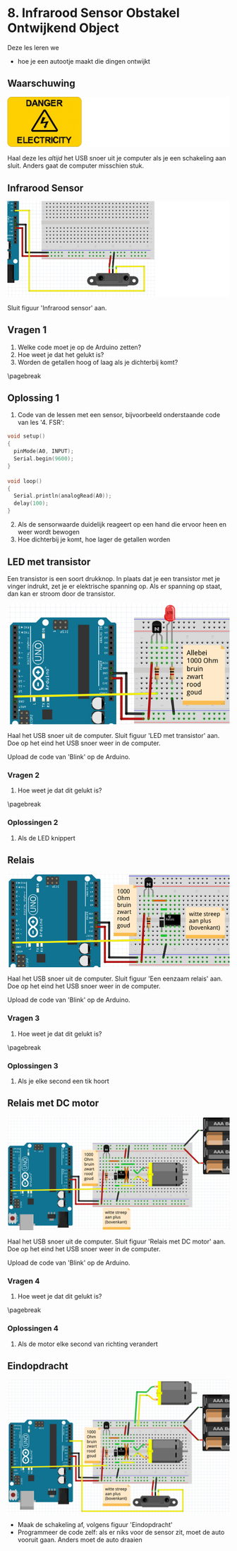 # 8. Infrarood Sensor Obstakel Ontwijkend Object

Deze les leren we 

 * hoe je een autootje maakt die dingen ontwijkt

## Waarschuwing

![Pas op! Zie 'Waarschuwing'](8_isooo_waarschuwing.png)

Haal deze les *altijd* het USB snoer uit je computer als je een schakeling
aan sluit. Anders gaat de computer misschien stuk.

## Infrarood Sensor

![Infrarood sensor](8_isooo_sensor.png)

Sluit figuur 'Infrarood sensor' aan.

## Vragen 1

 1. Welke code moet je op de Arduino zetten?
 2. Hoe weet je dat het gelukt is?
 3. Worden de getallen hoog of laag als je dichterbij komt?

\pagebreak

## Oplossing 1

 1. Code van de lessen met een sensor, bijvoorbeeld onderstaande code van les '4. FSR':

```c++
void setup() 
{
  pinMode(A0, INPUT);
  Serial.begin(9600);
}

void loop()
{
  Serial.println(analogRead(A0));
  delay(100);
}
```

 2. Als de sensorwaarde duidelijk reageert op een hand die ervoor heen en weer wordt bewogen
 3. Hoe dichterbij je komt, hoe lager de getallen worden

## LED met transistor

Een transistor is een soort drukknop.
In plaats dat je een transistor met je vinger indrukt,
zet je er elektrische spanning op.
Als er spanning op staat, dan kan er stroom door de transistor.

![LED met transistor](8_isooo_led.png)

Haal het USB snoer uit de computer. 
Sluit figuur 'LED met transistor' aan.
Doe op het eind het USB snoer weer in de computer.

Upload de code van 'Blink' op de Arduino.

### Vragen 2

 1. Hoe weet je dat dit gelukt is?

\pagebreak

### Oplossingen 2

 1. Als de LED knippert

## Relais

![Een eenzaam relais](8_isooo_relais.png)

Haal het USB snoer uit de computer. 
Sluit figuur 'Een eenzaam relais' aan.
Doe op het eind het USB snoer weer in de computer.

Upload de code van 'Blink' op de Arduino.

### Vragen 3

 1. Hoe weet je dat dit gelukt is?

\pagebreak

### Oplossingen 3

 1. Als je elke second een tik hoort

## Relais met DC motor

![Relais met DC motor](8_isooo_relais_dc_motor.png)

Haal het USB snoer uit de computer. 
Sluit figuur 'Relais met DC motor' aan.
Doe op het eind het USB snoer weer in de computer.

Upload de code van 'Blink' op de Arduino.

### Vragen 4

 1. Hoe weet je dat dit gelukt is?

\pagebreak

### Oplossingen 4

 1. Als de motor elke second van richting verandert

## Eindopdracht

![Eindopdracht](8_isooo_compleet.png)

 * Maak de schakeling af, volgens figuur 'Eindopdracht'
 * Programmeer de code zelf: als er niks voor de sensor zit, moet de auto vooruit gaan. Anders moet de auto draaien

